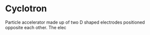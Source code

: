 # Cyclotron
Particle accelerator made up of two D shaped electrodes positioned opposite each other. The elec